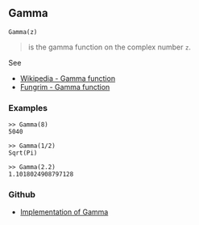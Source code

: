 ## Gamma

```
Gamma(z) 
```

> is the gamma function on the complex number `z`.


See
* [Wikipedia - Gamma function](https://en.wikipedia.org/wiki/Gamma_function) 
* [Fungrim - Gamma function](http://fungrim.org/topic/Gamma_function/)

### Examples

```
>> Gamma(8)
5040

>> Gamma(1/2)
Sqrt(Pi)

>> Gamma(2.2)
1.1018024908797128
```

### Github

* [Implementation of Gamma](https://github.com/axkr/symja_android_library/blob/master/symja_android_library/matheclipse-core/src/main/java/org/matheclipse/core/builtin/Arithmetic.java#L1673) 
